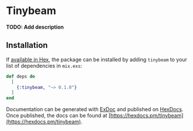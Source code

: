 # Tinybeam

**TODO: Add description**

## Installation

If [available in Hex](https://hex.pm/docs/publish), the package can be installed
by adding `tinybeam` to your list of dependencies in `mix.exs`:

```elixir
def deps do
  [
    {:tinybeam, "~> 0.1.0"}
  ]
end
```

Documentation can be generated with [ExDoc](https://github.com/elixir-lang/ex_doc)
and published on [HexDocs](https://hexdocs.pm). Once published, the docs can
be found at [https://hexdocs.pm/tinybeam](https://hexdocs.pm/tinybeam).

